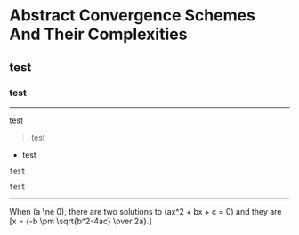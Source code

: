 # Abstract Convergence Schemes And Their Complexities
## test
### test
---
test
> test
+ test

`test`
```
test
```
---
When \(a \ne 0\), there are two solutions to \(ax^2 + bx + c = 0\) and they are
  \[x = {-b \pm \sqrt{b^2-4ac} \over 2a}.\]
